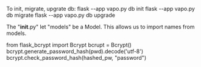 To init, migrate, upgrate db:
flask --app vapo.py db init
flask --app vapo.py db migrate
flask --app vapo.py db upgrade

The "**init**.py" let "models" be a Model. This allows us to import names from models.

from flask_bcrypt import Bcrypt
bcrupt = Bcrypt()
bcrypt.generate_password_hash(pwd).decode('utf-8')
bcrypt.check_password_hash(hashed_pw, "password")
